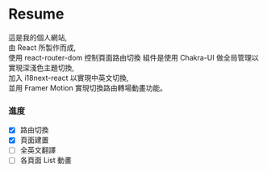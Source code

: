 # Resume

這是我的個人網站,  
由 React 所製作而成,  
使用 react-router-dom 控制頁面路由切換
組件是使用 Chakra-UI 做全局管理以實現深淺色主題切換,  
加入 i18next-react 以實現中英文切換,  
並用 Framer Motion 實現切換路由轉場動畫功能。

### 進度

- [x] 路由切換
- [x] 頁面建置
- [ ] 全英文翻譯
- [ ] 各頁面 List 動畫
